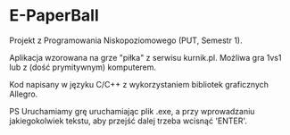 # E-PaperBall
Projekt z Programowania Niskopoziomowego (PUT, Semestr 1).

Aplikacja wzorowana na grze "piłka" z serwisu kurnik.pl.
Możliwa gra 1vs1 lub z (dość prymitywnym) komputerem.

Kod napisany w języku C/C++ z wykorzystaniem bibliotek graficznych Allegro.

PS Uruchamiamy grę uruchamiając plik .exe, a przy wprowadzaniu jakiegokolwiek tekstu, aby przejść dalej trzeba wcisnąć 'ENTER'.
